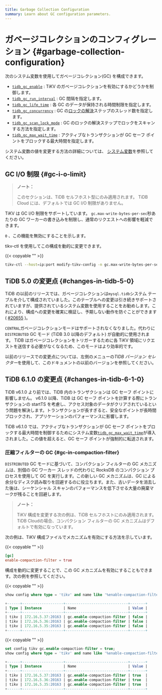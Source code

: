 ```yaml
---
title: Garbage Collection Configuration
summary: Learn about GC configuration parameters.
---
```


# ガベージコレクションのコンフィグレーション {#garbage-collection-configuration}

次のシステム変数を使用してガベージコレクション(GC) を構成できます。

-   [`tidb_gc_enable`](/system-variables.md#tidb_gc_enable-new-in-v50) : TiKV のガベージコレクションを有効にするかどうかを制御します。
-   [`tidb_gc_run_interval`](/system-variables.md#tidb_gc_run_interval-new-in-v50) : GC 間隔を指定します。
-   [`tidb_gc_life_time`](/system-variables.md#tidb_gc_life_time-new-in-v50) : 各 GC のデータが保持される時間制限を指定します。
-   [`tidb_gc_concurrency`](/system-variables.md#tidb_gc_concurrency-new-in-v50) : GC の[ロックの解決](/garbage-collection-overview.md#resolve-locks)ステップのスレッド数を指定します。
-   [`tidb_gc_scan_lock_mode`](/system-variables.md#tidb_gc_scan_lock_mode-new-in-v50) : GC のロックの解決ステップでロックをスキャンする方法を指定します。
-   [`tidb_gc_max_wait_time`](/system-variables.md#tidb_gc_max_wait_time-new-in-v610) : アクティブなトランザクションが GC セーフ ポイントをブロックする最大時間を指定します。

システム変数の値を変更する方法の詳細については、 [システム変数](/system-variables.md)を参照してください。

## GC I/O 制限 {#gc-i-o-limit}

<CustomContent platform="tidb-cloud">

> **ノート：**
>
> このセクションは、TiDB セルフホスト型にのみ適用されます。 TiDB Cloud には、デフォルトでは GC I/O 制限がありません。

</CustomContent>

TiKV は GC I/O 制限をサポートしています。 `gc.max-write-bytes-per-sec`秒あたりの GC ワーカーの書き込みを制限し、通常のリクエストへの影響を軽減できます。

`0` 、この機能を無効にすることを示します。

tikv-ctl を使用してこの構成を動的に変更できます。

{{< copyable "" >}}

```bash
tikv-ctl --host=ip:port modify-tikv-config -n gc.max-write-bytes-per-sec -v 10MB
```

## TiDB 5.0 の変更点 {#changes-in-tidb-5-0}

TiDB の以前のリリースでは、ガベージコレクションは`mysql.tidb`システム テーブルを介して構成されていました。このテーブルへの変更は引き続きサポートされていますが、提供されているシステム変数を使用することをお勧めします。これにより、構成への変更を確実に検証し、予期しない動作を防ぐことができます ( [#20655](https://github.com/pingcap/tidb/issues/20655) )。

`CENTRAL`ガベージコレクションモードはサポートされなくなりました。代わりに`DISTRIBUTED` GC モード (TiDB 3.0 以降のデフォルト) が自動的に使用されます。 TiDB はガベージコレクションをトリガーするために各 TiKV 領域にリクエストを送信する必要がなくなるため、このモードはより効率的です。

以前のリリースでの変更点については、左側のメニューの*TIDB バージョン セレクター*を使用して、このドキュメントの以前のバージョンを参照してください。

## TiDB 6.1.0 の変更点 {#changes-in-tidb-6-1-0}

TiDB v6.1.0 より前では、TiDB 内のトランザクションは GC セーフ ポイントに影響しません。 v6.1.0 以降、TiDB は GC セーフ ポイントを計算する際にトランザクションの startTS を考慮し、アクセス対象のデータがクリアされているという問題を解決します。トランザクションが長すぎると、安全なポイントが長時間ブロックされ、アプリケーションのパフォーマンスに影響します。

TiDB v6.1.0 では、アクティブなトランザクションが GC セーフ ポイントをブロックする最大時間を制御するためにシステム変数[`tidb_gc_max_wait_time`](/system-variables.md#tidb_gc_max_wait_time-new-in-v610)が導入されました。この値を超えると、GC セーフ ポイントが強制的に転送されます。

### 圧縮フィルターの GC {#gc-in-compaction-filter}

`DISTRIBUTED` GC モードに基づいて、コンパクション フィルターの GC メカニズムは、別個の GC ワーカー スレッドの代わりに RocksDB のコンパクション プロセスを使用して GC を実行します。この新しい GC メカニズムは、GC による余分なディスク読み取りを回避するのに役立ちます。また、古いデータを消去した後は、シーケンシャル スキャンのパフォーマンスを低下させる大量の廃棄マークが残ることを回避します。

<CustomContent platform="tidb-cloud">

> **ノート：**
>
> TiKV 構成を変更する次の例は、TiDB セルフホストにのみ適用されます。 TiDB Cloudの場合、コンパクション フィルターの GC メカニズムはデフォルトで有効になっています。

</CustomContent>

次の例は、TiKV 構成ファイルでメカニズムを有効にする方法を示しています。

{{< copyable "" >}}

```toml
[gc]
enable-compaction-filter = true
```

構成を動的に変更することで、この GC メカニズムを有効にすることもできます。次の例を参照してください。

{{< copyable "" >}}

```sql
show config where type = 'tikv' and name like '%enable-compaction-filter%';
```

```sql
+------+-------------------+-----------------------------+-------+
| Type | Instance          | Name                        | Value |
+------+-------------------+-----------------------------+-------+
| tikv | 172.16.5.37:20163 | gc.enable-compaction-filter | false |
| tikv | 172.16.5.36:20163 | gc.enable-compaction-filter | false |
| tikv | 172.16.5.35:20163 | gc.enable-compaction-filter | false |
+------+-------------------+-----------------------------+-------+
```

{{< copyable "" >}}

```sql
set config tikv gc.enable-compaction-filter = true;
show config where type = 'tikv' and name like '%enable-compaction-filter%';
```

```sql
+------+-------------------+-----------------------------+-------+
| Type | Instance          | Name                        | Value |
+------+-------------------+-----------------------------+-------+
| tikv | 172.16.5.37:20163 | gc.enable-compaction-filter | true  |
| tikv | 172.16.5.36:20163 | gc.enable-compaction-filter | true  |
| tikv | 172.16.5.35:20163 | gc.enable-compaction-filter | true  |
+------+-------------------+-----------------------------+-------+
```
